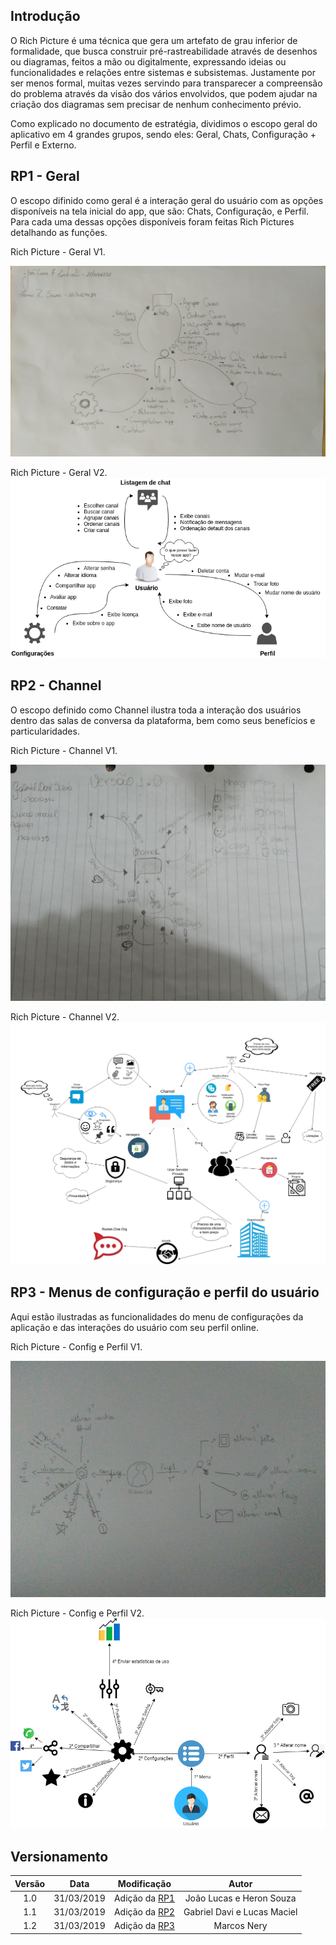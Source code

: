 ## Introdução

O Rich Picture é uma técnica que gera um artefato de grau inferior de formalidade, que busca construir pré-rastreabilidade através de desenhos ou diagramas, feitos a mão ou digitalmente, expressando ideias ou funcionalidades e relações entre sistemas e subsistemas. Justamente por ser menos formal, muitas vezes servindo para transparecer a compreensão do problema através da visão dos vários envolvidos, que podem ajudar na criação dos diagramas sem precisar de nenhum conhecimento prévio.

Como explicado no documento de estratégia, dividimos o escopo geral do aplicativo em 4 grandes grupos, sendo eles: Geral, Chats, Configuração + Perfil  e Externo.

## RP1 - Geral

O escopo difinido como geral é a interação geral do usuário com as opções disponíveis na tela inicial do app, que são: Chats, Configuração, e Perfil. Para cada uma dessas opções disponíveis foram feitas Rich Pictures detalhando as funções.

Rich Picture - Geral V1.

![Geral-V1](../img/PreRastreabilidade/geral-v1.jpg)

Rich Picture - Geral V2.
![Geral-V2](../img/PreRastreabilidade/RichPicture_Geral.png)

## RP2 - Channel

O escopo definido como Channel ilustra toda a interação dos usuários dentro das salas de conversa da plataforma, bem como seus benefícios e particularidades.

Rich Picture - Channel V1.

![RP-Channel-V1](../img/PreRastreabilidade/channel-v1.jpg)

Rich Picture - Channel V2.
![RP-Channel-V2](../img/PreRastreabilidade/RichPicture_Channel.png)

## RP3 - Menus de configuração e perfil do usuário

Aqui estão ilustradas as funcionalidades do menu de configurações da aplicação e das interações do usuário com seu perfil online.

Rich Picture - Config e Perfil V1.

![RP-CoPe-V1](../img/PreRastreabilidade/CoPe-v1.jpg)

Rich Picture - Config e Perfil V2.
![RP-CoPe-V2](../img/PreRastreabilidade/RichPicture-CoPe.png)


## Versionamento

|  Versão | Data | Modificação | Autor |
|  :------: | :------: | :------: | :------: |
|  1.0 | 31/03/2019 | Adição da [RP1](#rp1-geral) | João Lucas e Heron Souza|
|  1.1 | 31/03/2019 | Adição da [RP2](#rp2-channel) | Gabriel Davi e Lucas Maciel|
|  1.2 | 31/03/2019 | Adição da [RP3](#rp3-Menus-de-configuração-e-perfil-do-usuário) | Marcos Nery |